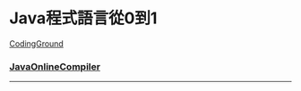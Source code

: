 # Java程式語言從0到1

[CodingGround](https://www.tutorialspoint.com/codingground.htm)

### [JavaOnlineCompiler](https://www.tutorialspoint.com/compile_java8_online.php)

---
